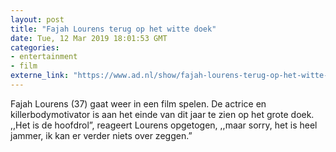 ```yaml
---
layout: post
title: "Fajah Lourens terug op het witte doek"
date: Tue, 12 Mar 2019 18:01:53 GMT
categories: 
- entertainment 
- film 
externe_link: "https://www.ad.nl/show/fajah-lourens-terug-op-het-witte-doek~a0201167/"
---
```


Fajah Lourens (37) gaat weer in een film spelen. De actrice en killerbodymotivator is aan het einde van dit jaar te zien op het grote doek. ,,Het is de hoofdrol”, reageert Lourens opgetogen, ,,maar sorry, het is heel jammer, ik kan er verder niets over zeggen.”
